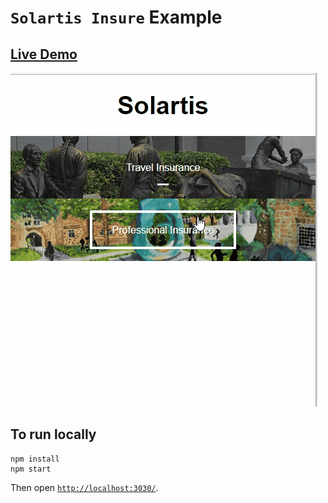 # `Solartis Insure` Example

## [Live Demo](https://cnishaanntt-solartisinsure.glitch.me)
![professional Insurance](https://github.com/cnishaanntt/SolartisInsure/blob/master/example.gif)
## To run locally

```
npm install
npm start
```

Then open [`http://localhost:3030/`](http://localhost:3030/).

